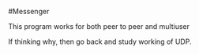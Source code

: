 
#Messenger

This program works for both peer to peer and multiuser

If thinking why, then go back and study working of UDP.

